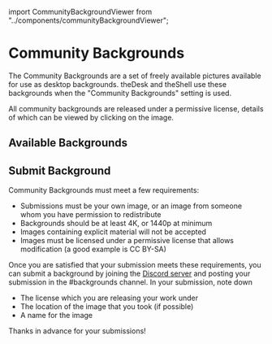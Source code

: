 import CommunityBackgroundViewer from "../components/communityBackgroundViewer";

# Community Backgrounds

The Community Backgrounds are a set of freely available pictures available for use as desktop backgrounds. theDesk and theShell use these backgrounds when the "Community Backgrounds" setting is used.

All community backgrounds are released under a permissive license, details of which can be viewed by clicking on the image.

## Available Backgrounds

<CommunityBackgroundViewer />

## Submit Background

Community Backgrounds must meet a few requirements:
- Submissions must be your own image, or an image from someone whom you have permission to redistribute
- Backgrounds should be at least 4K, or 1440p at minimum
- Images containing explicit material will not be accepted
- Images must be licensed under a permissive license that allows modification (a good example is CC BY-SA)

Once you are satisfied that your submission meets these requirements, you can submit a background by joining the [Discord server](https://discord.vicr123.com/) and posting your submission in the #backgrounds channel. In your submission, note down
- The license which you are releasing your work under
- The location of the image that you took (if possible)
- A name for the image

Thanks in advance for your submissions!